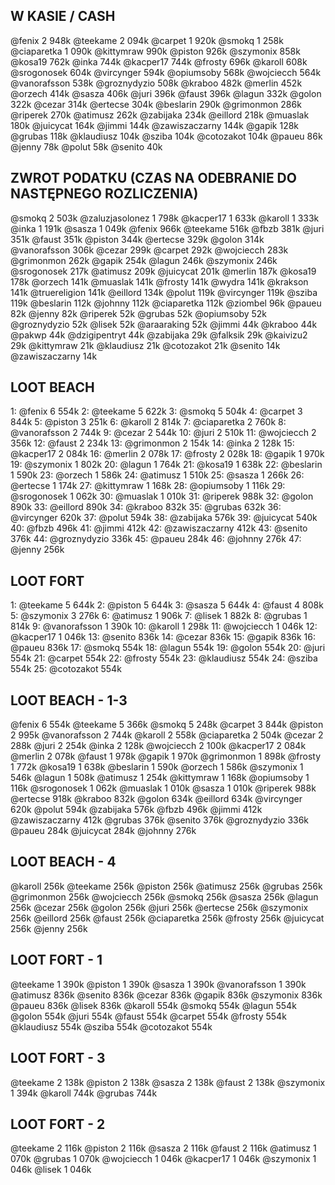 ## W KASIE / CASH
@fenix 2 948k
@teekame 2 094k
@carpet 1 920k
@smokq 1 258k
@ciaparetka 1 090k
@kittymraw 990k
@piston 926k
@szymonix 858k
@kosa19 762k
@inka 744k
@kacper17 744k
@frosty 696k
@karoll 608k
@srogonosek 604k
@vircynger 594k
@opiumsoby 568k
@wojciecch 564k
@vanorafsson 538k
@groznydyzio 508k
@kraboo 482k
@merlin 452k
@orzech 414k
@sasza 406k
@juri 396k
@faust 396k
@lagun 332k
@golon 322k
@cezar 314k
@ertecse 304k
@beslarin 290k
@grimonmon 286k
@riperek 270k
@atimusz 262k
@zabijaka 234k
@eillord 218k
@muaslak 180k
@juicycat 164k
@jimmi 144k
@zawiszaczarny 144k
@gapik 128k
@grubas 118k
@klaudiusz 104k
@sziba 104k
@cotozakot 104k
@paueu 86k
@jenny 78k
@polut 58k
@senito 40k

## ZWROT PODATKU (CZAS NA ODEBRANIE DO NASTĘPNEGO ROZLICZENIA)
@smokq 2 503k
@zaluzjasolonez 1 798k
@kacper17 1 633k
@karoll 1 333k
@inka 1 191k
@sasza 1 049k
@fenix 966k
@teekame 516k
@fbzb 381k
@juri 351k
@faust 351k
@piston 344k
@ertecse 329k
@golon 314k
@vanorafsson 306k
@cezar 299k
@carpet 292k
@wojciecch 283k
@grimonmon 262k
@gapik 254k
@lagun 246k
@szymonix 246k
@srogonosek 217k
@atimusz 209k
@juicycat 201k
@merlin 187k
@kosa19 178k
@orzech 141k
@muaslak 141k
@frosty 141k
@wydra 141k
@krakson 141k
@truereligion 141k
@eillord 134k
@polut 119k
@vircynger 119k
@sziba 119k
@beslarin 112k
@johnny 112k
@ciaparetka 112k
@ziombel 96k
@paueu 82k
@jenny 82k
@riperek 52k
@grubas 52k
@opiumsoby 52k
@groznydyzio 52k
@lisek 52k
@araaraking 52k
@jimmi 44k
@kraboo 44k
@pakwp 44k
@dzigipentryt 44k
@zabijaka 29k
@falksik 29k
@kaivizu2 29k
@kittymraw 21k
@klaudiusz 21k
@cotozakot 21k
@senito 14k
@zawiszaczarny 14k

## LOOT BEACH
1: @fenix 6 554k
2: @teekame 5 622k
3: @smokq 5 504k
4: @carpet 3 844k
5: @piston 3 251k
6: @karoll 2 814k
7: @ciaparetka 2 760k
8: @vanorafsson 2 744k
9: @cezar 2 544k
10: @juri 2 510k
11: @wojciecch 2 356k
12: @faust 2 234k
13: @grimonmon 2 154k
14: @inka 2 128k
15: @kacper17 2 084k
16: @merlin 2 078k
17: @frosty 2 028k
18: @gapik 1 970k
19: @szymonix 1 802k
20: @lagun 1 764k
21: @kosa19 1 638k
22: @beslarin 1 590k
23: @orzech 1 586k
24: @atimusz 1 510k
25: @sasza 1 266k
26: @ertecse 1 174k
27: @kittymraw 1 168k
28: @opiumsoby 1 116k
29: @srogonosek 1 062k
30: @muaslak 1 010k
31: @riperek 988k
32: @golon 890k
33: @eillord 890k
34: @kraboo 832k
35: @grubas 632k
36: @vircynger 620k
37: @polut 594k
38: @zabijaka 576k
39: @juicycat 540k
40: @fbzb 496k
41: @jimmi 412k
42: @zawiszaczarny 412k
43: @senito 376k
44: @groznydyzio 336k
45: @paueu 284k
46: @johnny 276k
47: @jenny 256k

## LOOT FORT
1: @teekame 5 644k
2: @piston 5 644k
3: @sasza 5 644k
4: @faust 4 808k
5: @szymonix 3 276k
6: @atimusz 1 906k
7: @lisek 1 882k
8: @grubas 1 814k
9: @vanorafsson 1 390k
10: @karoll 1 298k
11: @wojciecch 1 046k
12: @kacper17 1 046k
13: @senito 836k
14: @cezar 836k
15: @gapik 836k
16: @paueu 836k
17: @smokq 554k
18: @lagun 554k
19: @golon 554k
20: @juri 554k
21: @carpet 554k
22: @frosty 554k
23: @klaudiusz 554k
24: @sziba 554k
25: @cotozakot 554k

## LOOT BEACH - 1-3
@fenix 6 554k
@teekame 5 366k
@smokq 5 248k
@carpet 3 844k
@piston 2 995k
@vanorafsson 2 744k
@karoll 2 558k
@ciaparetka 2 504k
@cezar 2 288k
@juri 2 254k
@inka 2 128k
@wojciecch 2 100k
@kacper17 2 084k
@merlin 2 078k
@faust 1 978k
@gapik 1 970k
@grimonmon 1 898k
@frosty 1 772k
@kosa19 1 638k
@beslarin 1 590k
@orzech 1 586k
@szymonix 1 546k
@lagun 1 508k
@atimusz 1 254k
@kittymraw 1 168k
@opiumsoby 1 116k
@srogonosek 1 062k
@muaslak 1 010k
@sasza 1 010k
@riperek 988k
@ertecse 918k
@kraboo 832k
@golon 634k
@eillord 634k
@vircynger 620k
@polut 594k
@zabijaka 576k
@fbzb 496k
@jimmi 412k
@zawiszaczarny 412k
@grubas 376k
@senito 376k
@groznydyzio 336k
@paueu 284k
@juicycat 284k
@johnny 276k

## LOOT BEACH - 4
@karoll 256k
@teekame 256k
@piston 256k
@atimusz 256k
@grubas 256k
@grimonmon 256k
@wojciecch 256k
@smokq 256k
@sasza 256k
@lagun 256k
@cezar 256k
@golon 256k
@juri 256k
@ertecse 256k
@szymonix 256k
@eillord 256k
@faust 256k
@ciaparetka 256k
@frosty 256k
@juicycat 256k
@jenny 256k

## LOOT FORT - 1
@teekame 1 390k
@piston 1 390k
@sasza 1 390k
@vanorafsson 1 390k
@atimusz 836k
@senito 836k
@cezar 836k
@gapik 836k
@szymonix 836k
@paueu 836k
@lisek 836k
@karoll 554k
@smokq 554k
@lagun 554k
@golon 554k
@juri 554k
@faust 554k
@carpet 554k
@frosty 554k
@klaudiusz 554k
@sziba 554k
@cotozakot 554k

## LOOT FORT - 3
@teekame 2 138k
@piston 2 138k
@sasza 2 138k
@faust 2 138k
@szymonix 1 394k
@karoll 744k
@grubas 744k

## LOOT FORT - 2
@teekame 2 116k
@piston 2 116k
@sasza 2 116k
@faust 2 116k
@atimusz 1 070k
@grubas 1 070k
@wojciecch 1 046k
@kacper17 1 046k
@szymonix 1 046k
@lisek 1 046k

